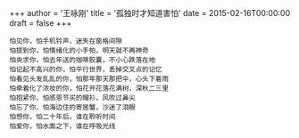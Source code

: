 +++
author = '王咏刚'
title = '孤独时才知道害怕'
date = 2015-02-16T00:00:00
draft = false
+++

<div class="poem">

```
怕见你，怕手机铃声，迷失在窗格间隙
怕提到你，怕情绪化的小手帕，明天就不再神奇
怕央求你，怕去年送的咖啡胶囊，不小心跌落在地
怕记起不高兴的你，怕平行世界，丢掉交叉点的记忆
怕看见头发乱乱的你，怕那年那天那把伞，心头下着雨
怕牵着化了浓妆的你，怕花开花落花满树，深秋二三里
怕抱紧你，怕感恩节买的帽衫，风吹过鼻尖
怕忘了你，怕海边住的寄居蟹，沙迷了泪眼
怕想你，怕二十年后，谁在聆听时间
怕爱你，怕水面之下，谁在呼吸光线
```

</div>
